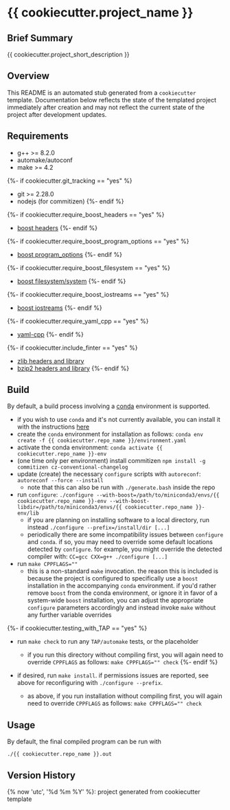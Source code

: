 # {{ cookiecutter.project_name }}

## Brief Summary

{{ cookiecutter.project_short_description }}

## Overview

This README is an automated stub generated from a `cookiecutter` template.
Documentation below reflects the state of the templated project immediately
after creation and may not reflect the current state of the project after
development updates.

## Requirements

  - g++ >= 8.2.0
  - automake/autoconf
  - make >= 4.2

{%- if cookiecutter.git_tracking == "yes" %}
  - git >= 2.28.0
  - nodejs (for commitizen)
{%- endif %}

{%- if cookiecutter.require_boost_headers == "yes" %}
  - [boost headers](https://www.boost.org)
{%- endif %}

{%- if cookiecutter.require_boost_program_options == "yes" %}
  - [boost program_options](https://www.boost.org/doc/libs/1_75_0/doc/html/program_options.html)
{%- endif %}

{%- if cookiecutter.require_boost_filesystem == "yes" %}
  - [boost filesystem/system](https://www.boost.org/doc/libs/1_75_0/libs/filesystem/doc/index.htm)
{%- endif %}

{%- if cookiecutter.require_boost_iostreams == "yes" %}
  - [boost iostreams](https://www.boost.org/doc/libs/1_74_0/libs/iostreams/doc/index.html)
{%- endif %}

{%- if cookiecutter.require_yaml_cpp == "yes" %}
  - [yaml-cpp](https://github.com/jbeder/yaml-cpp)
{%- endif %}

{%- if cookiecutter.include_finter == "yes" %}
  - [zlib headers and library](https://zlib.net/)
  - [bzip2 headers and library](https://www.sourceware.org/bzip2/)
{%- endif %}

## Build

By default, a build process involving a [conda](https://docs.conda.io/en/latest/) environment is supported.

  - if you wish to use `conda` and it's not currently available, you can install it with the instructions [here](https://docs.conda.io/en/latest/miniconda.html)
  - create the `conda` environment for installation as follows:
     `conda env create -f {{ cookiecutter.repo_name }}/environment.yaml`
  - activate the conda environment:
     `conda activate {{ cookiecutter.repo_name }}-env`
  - (one time only per environment) install commitizen
     `npm install -g commitizen cz-conventional-changelog`
  - update (create) the necessary `configure` scripts with `autoreconf`:
     `autoreconf --force --install`
     - note that this can also be run with `./generate.bash` inside the repo
  - run `configure`:
	 `./configure --with-boost=/path/to/miniconda3/envs/{{ cookiecutter.repo_name }}-env --with-boost-libdir=/path/to/miniconda3/envs/{{ cookiecutter.repo_name }}-env/lib`
	 - if you are planning on installing software to a local directory, run instead `./configure --prefix=/install/dir [...]`
	 - periodically there are some incompatibility issues between `configure` and `conda`. if so, you may need to override
	   some default locations detected by `configure`. for example, you might override the detected compiler with:
	   `CC=gcc CXX=g++ ./configure [...]`
  - run `make CPPFLAGS=""`
	 - this is a non-standard `make` invocation. the reason this is included is because the project
	   is configured to specifically use a `boost` installation in the accompanying `conda` environment.
	   if you'd rather remove `boost` from the conda environment, or ignore it in favor of a system-wide
	   `boost` installation, you can adjust the appropriate `configure` parameters accordingly
	   and instead invoke `make` without any further variable overrides
  
{%- if cookiecutter.testing_with_TAP == "yes" %}
  - run `make check` to run any `TAP/automake` tests, or the placeholder
     - if you run this directory without compiling first, you will again need to override `CPPFLAGS`
	   as follows: `make CPPFLAGS="" check`
{%- endif %}

  - if desired, run `make install`. if permissions issues are reported, see above for reconfiguring with `./configure --prefix`.
     - as above, if you run installation without compiling first, you will again need to override `CPPFLAGS`
	   as follows: `make CPPFLAGS="" check`
  
## Usage

By default, the final compiled program can be run with

`./{{ cookiecutter.repo_name }}.out`

## Version History

{% now 'utc', '%d %m %Y' %}: project generated from cookiecutter template
